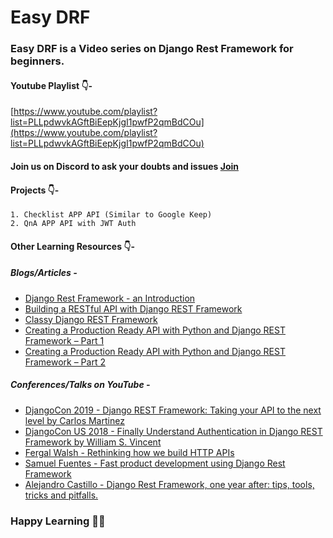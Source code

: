 # Easy DRF
### Easy DRF is a Video series on Django Rest Framework for beginners.

#### Youtube Playlist 👇-
[https://www.youtube.com/playlist?list=PLLpdwvkAGftBiEepKjgI1pwfP2qmBdCOu](https://www.youtube.com/playlist?list=PLLpdwvkAGftBiEepKjgI1pwfP2qmBdCOu)

#### Join us on Discord to ask your doubts and issues <a href='https://discord.gg/gqmdBg9qHR' target='_blank'>Join</a>

#### Projects 👇-
    1. Checklist APP API (Similar to Google Keep)
    2. QnA APP API with JWT Auth

#### Other Learning Resources 👇-

##### Blogs/Articles -
* [Django Rest Framework - an Introduction](https://realpython.com/blog/python/django-rest-framework-quick-start/)
* [Building a RESTful API with Django REST Framework](http://agiliq.com/blog/2014/12/building-a-restful-api-with-django-rest-framework/)
* [Classy Django REST Framework](http://www.cdrf.co/)
* [Creating a Production Ready API with Python and Django REST Framework – Part 1](https://www.andreagrandi.it/2016/09/28/creating-production-ready-api-python-django-rest-framework-part-1/)
* [Creating a Production Ready API with Python and Django REST Framework – Part 2](https://www.andreagrandi.it/2016/10/01/creating-a-production-ready-api-with-python-and-django-rest-framework-part-2/)

##### Conferences/Talks on YouTube -
* [DjangoCon 2019 - Django REST Framework: Taking your API to the next level by Carlos Martinez](https://www.youtube.com/watch?v=695y8rdHsA4)
* [DjangoCon US 2018 - Finally Understand Authentication in Django REST Framework by William S. Vincent](https://www.youtube.com/watch?v=pY-oje5b5Qk)
* [Fergal Walsh - Rethinking how we build HTTP APIs](https://www.youtube.com/watch?v=qTHkNkgFJeg)
* [Samuel Fuentes - Fast product development using Django Rest Framework](https://www.youtube.com/watch?v=0hrf83ZIKw0&t=39s)
* [Alejandro Castillo - Django Rest Framework, one year after: tips, tools, tricks and pitfalls.](https://www.youtube.com/watch?v=0URILwS7-WI&t=18s)

### Happy Learning 👨‍💻